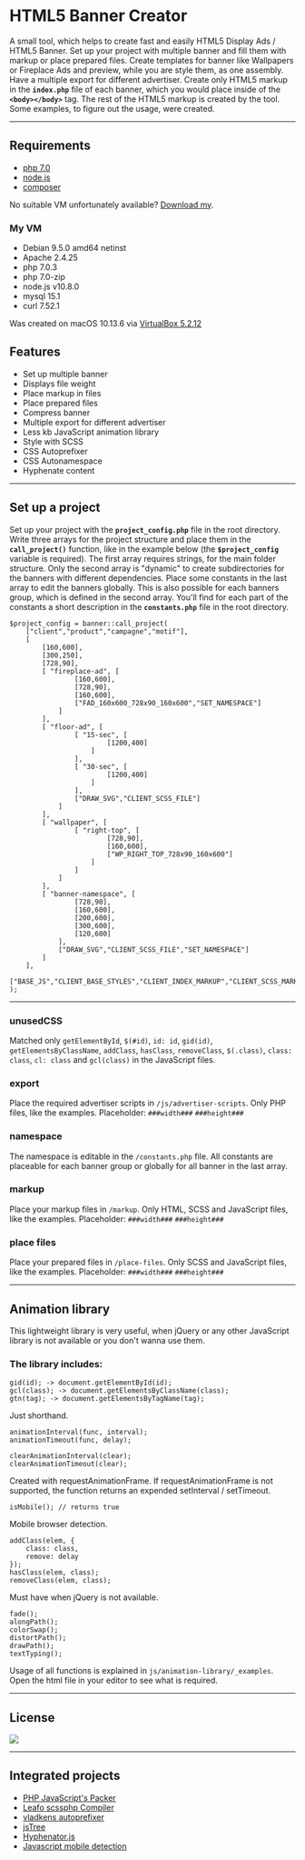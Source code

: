 HTML5 Banner Creator
==============

A small tool, which helps to create fast and easily HTML5 Display Ads / HTML5 Banner. Set up your project with multiple banner and fill them with markup or place prepared files. Create templates for banner like Wallpapers or Fireplace Ads and preview, while you are style them, as one assembly. Have a multiple export for different advertiser. Create only HTML5 markup in the **`index.php`** file of each banner, which you would place inside of the **`<body></body>`** tag. The rest of the HTML5 markup is created by the tool. Some examples, to figure out the usage, were created.

---

## Requirements

* [php 7.0](http://php.net/downloads.php)
* [node.js](https://nodejs.org/en/)
* [composer](https://getcomposer.org)

No suitable VM unfortunately available? [Download my](https://bitbucket.org/madebykittel/debian_9.5_stretch-vm-for-virtualbox-macos).
### My VM
* Debian 9.5.0 amd64 netinst
* Apache 2.4.25
* php 7.0.3
* php 7.0-zip
* node.js v10.8.0
* mysql 15.1
* curl 7.52.1
  
Was created on macOS 10.13.6 via [VirtualBox 5.2.12](https://virtualbox.org/)

## Features

* Set up multiple banner
* Displays file weight
* Place markup in files
* Place prepared files
* Compress banner
* Multiple export for different advertiser
* Less kb JavaScript animation library
* Style with SCSS
* CSS Autoprefixer
* CSS Autonamespace
* Hyphenate content

---

## Set up a project

Set up your project with the **`project_config.php`** file in the root directory. Write three arrays for the project structure and place them in the **`call_project()`** function, like in the example below (the **`$project_config`** variable is required). The first array requires strings, for the main folder structure. Only the second array is "dynamic" to create subdirectories for the banners with different dependencies. Place some constants in the last array to edit the banners globally. This is also possible for each banners group, which is defined in the second array. You'll find for each part of the constants a short description in the **`constants.php`** file in the root directory.

	$project_config = banner::call_project(
		["client","product","campagne","motif"],
		[
			[160,600],
			[300,250],
			[728,90],
			[ "fireplace-ad", [
					[160,600],
					[728,90],
					[160,600],
					["FAD_160x600_728x90_160x600","SET_NAMESPACE"]
				]
			],
			[ "floor-ad", [
					[ "15-sec", [
							[1200,400]
						]
					],
					[ "30-sec", [
							[1200,400]
						]
					],
					["DRAW_SVG","CLIENT_SCSS_FILE"]
				]
			],
			[ "wallpaper", [
					[ "right-top", [
							[728,90],
							[160,600],
							["WP_RIGHT_TOP_728x90_160x600"]
						]
					]
				]
			],
			[ "banner-namespace", [
					[728,90],
					[160,600],
					[200,600],
					[300,600],
					[120,600]
				],
				["DRAW_SVG","CLIENT_SCSS_FILE","SET_NAMESPACE"]
			]
		],
		["BASE_JS","CLIENT_BASE_STYLES","CLIENT_INDEX_MARKUP","CLIENT_SCSS_MARKUP","CLIENT_JS_MARKUP","CLIENT_JS_FILE"]
	);

---

### unusedCSS
Matched only `getElementById`, `$(#id)`, `id: id`, `gid(id)`, `getElementsByClassName`, `addClass`, `hasClass`, `removeClass`, `$(.class)`, `class: class`, `cl: class` and `gcl(class)` in the JavaScript files.

### export
Place the required advertiser scripts in `/js/advertiser-scripts`. Only PHP files, like the examples. Placeholder: `###width###` `###height###`

### namespace
The namespace is editable in the `/constants.php` file. All constants are placeable for each banner group or globally for all banner in the last array.

### markup
Place your markup files in `/markup`. Only HTML, SCSS and JavaScript files, like the examples. Placeholder: `###width###` `###height###`

### place files
Place your prepared files in `/place-files`. Only SCSS and JavaScript files, like the examples. Placeholder: `###width###` `###height###`

---

## Animation library

This lightweight library is very useful, when jQuery or any other JavaScript library is not available or you don't wanna use them.

### The library includes:

	gid(id); -> document.getElementById(id);
	gcl(class); -> document.getElementsByClassName(class);
	gtn(tag); -> document.getElementsByTagName(tag);

Just shorthand.

	animationInterval(func, interval);
	animationTimeout(func, delay);

	clearAnimationInterval(clear);
	clearAnimationTimeout(clear);

Created with requestAnimationFrame. If requestAnimationFrame is not supported, the function returns an expended setInterval / setTimeout.

	isMobile(); // returns true

Mobile browser detection.

	addClass(elem, {
		class: class,
		remove: delay
	});
	hasClass(elem, class);
	removeClass(elem, class);

Must have when jQuery is not available.

	fade();
	alongPath();
	colorSwap();
	distortPath();
	drawPath();
	textTyping();

Usage of all functions is explained in `js/animation-library/_examples`. Open the html file in your editor to see what is required.

---

## License

![](https://upload.wikimedia.org/wikipedia/commons/d/d0/CC-BY-SA_icon.svg)

---

## Integrated projects

* [PHP JavaScript's Packer](http://joliclic.free.fr/php/javascript-packer/en/)
* [Leafo scssphp Compiler](https://github.com/leafo/scssphp)
* [vladkens autoprefixer](https://github.com/vladkens/autoprefixer-php)
* [jsTree](https://www.jstree.com)
* [Hyphenator.js](https://github.com/mnater/Hyphenator)
* [Javascript mobile detection](http://detectmobilebrowsers.com/)
